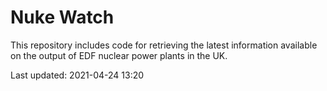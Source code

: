 # Nuke Watch

This repository includes code for retrieving the latest information available on the output of EDF nuclear power plants in the UK.

Last updated: 2021-04-24 13:20